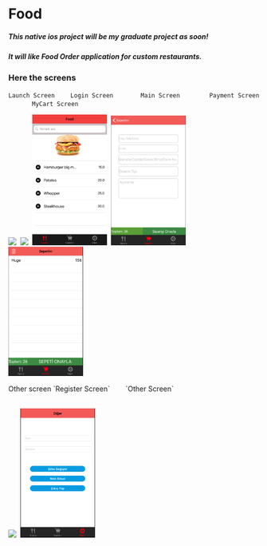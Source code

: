 # Food

<h5>This native ios project will be my graduate project as soon!</h5>
<h5>It will like Food Order application for custom restaurants.</h5>


<h3>Here the screens</h3>

`Launch Screen` &nbsp;&nbsp;&nbsp;&nbsp;&nbsp;&nbsp; `Login Screen` &nbsp;&nbsp;&nbsp;&nbsp;&nbsp;&nbsp;&nbsp;&nbsp;&nbsp;&nbsp;&nbsp;&nbsp; `Main Screen` &nbsp;&nbsp;&nbsp;&nbsp;&nbsp;&nbsp;&nbsp;&nbsp;&nbsp;&nbsp;&nbsp;&nbsp;&nbsp; `Payment Screen` &nbsp;&nbsp;&nbsp;&nbsp;&nbsp;&nbsp;&nbsp;&nbsp;&nbsp;&nbsp;&nbsp;  `MyCart Screen`
<p float="left">
  <img src="ScreenImages/Slider 1@2x.png" width="150" />&nbsp; 
  <img src="ScreenImages/Login@2x.png" width="150" />&nbsp;
  <img src="ScreenImages/Main.png" width="150" />&nbsp;
  <img src="ScreenImages/Payment.png" width="150" />&nbsp;
  <img src="ScreenImages/MyCart.png" width="150" />&nbsp;
  </br>  
</p>
Other screen
`Register Screen` &nbsp;&nbsp;&nbsp;&nbsp;&nbsp;&nbsp; `Other Screen` 
<p float = "left">
 </br>
  <img src="ScreenImages/Register 1@2x.png" width="150" />&nbsp;
  <img src="ScreenImages/Other.png" width="150" />&nbsp;
  </p>
